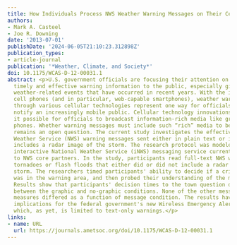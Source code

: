 ```yaml
---
title: How Individuals Process NWS Weather Warning Messages on Their Cell Phones
authors:
- Mark A. Casteel
- Joe R. Downing
date: '2013-07-01'
publishDate: '2024-06-05T21:10:23.312898Z'
publication_types:
- article-journal
publication: '*Weather, Climate, and Society*'
doi: 10.1175/WCAS-D-12-00031.1
abstract: <p>U.S. government officials are focusing their attention on how to deliver
  timely and effective warning information to the public, especially given the devastating
  weather-related events that have occurred in recent years. With the increase of
  cell phones (and in particular, web-capable smartphones), weather warnings sent
  through various cellular technologies represent one way for officials to quickly
  notify an increasingly mobile public. Cellular technology innovations also make
  it possible for officials to broadcast information-rich media like graphics to cell
  phones. Whether warning messages must include such “rich” media to be effective
  remains an open question. The current study investigates the effectiveness of National
  Weather Service (NWS) warning messages sent either in plain text or in text that
  includes a radar image of the storm. The research protocol was modeled after the
  interactive National Weather Service (iNWS) messaging service currently available
  to NWS core partners. In the study, participants read full-text NWS warnings of
  tornadoes or flash floods that either did or did not include a radar image of the
  storm. The researchers timed participants' ability to decide if a critical town
  was in the warning area, and then probed their understanding of the message content.
  Results show that participants' decision times to the town question did not differ
  between the graphic and no-graphic conditions. None of the other message content
  measures differed as a function of message condition. The results have potential
  implications for the federal government's new Wireless Emergency Alert (WEA) system,
  which, as yet, is limited to text-only warnings.</p>
links:
- name: URL
  url: https://journals.ametsoc.org/doi/10.1175/WCAS-D-12-00031.1
---
```

